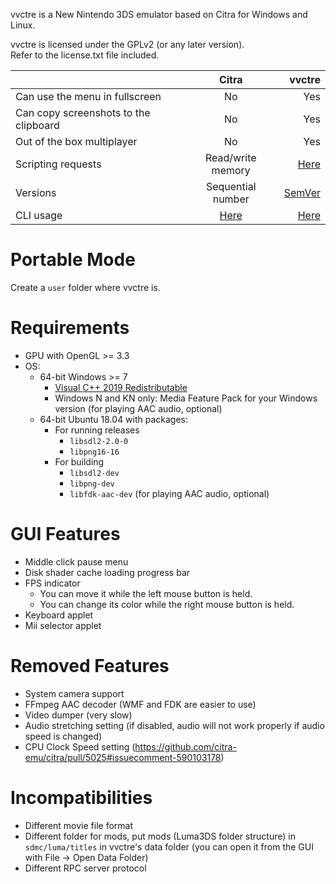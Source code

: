 vvctre is a New Nintendo 3DS emulator based on Citra for Windows and Linux.

vvctre is licensed under the GPLv2 (or any later version).  
Refer to the license.txt file included.

|  | Citra | vvctre |
|---------------------------------------|:------------------------------------------------------------------------------:|------------------------------------------------------------------:|
| Can use the menu in fullscreen | No | Yes |
| Can copy screenshots to the clipboard | No | Yes |
| Out of the box multiplayer | No | Yes |
| Scripting requests | Read/write memory | [Here](https://github.com/vvanelslande/vvctre/blob/master/RPC.md) |
| Versions | Sequential number | [SemVer](https://semver.org/) |
| CLI usage | [Here](https://github.com/citra-emu/citra/blob/master/src/citra/citra.cpp#L62) | [Here](https://github.com/vvanelslande/vvctre/issues/1) |

# Portable Mode

Create a `user` folder where vvctre is.

# Requirements

- GPU with OpenGL >= 3.3
- OS:
  - 64-bit Windows >= 7
    - [Visual C++ 2019 Redistributable](https://aka.ms/vs/16/release/vc_redist.x64.exe)
    - Windows N and KN only: Media Feature Pack for your Windows version (for playing AAC audio, optional)
  - 64-bit Ubuntu 18.04 with packages:
    - For running releases
      - `libsdl2-2.0-0`
      - `libpng16-16`
    - For building
      - `libsdl2-dev`
      - `libpng-dev`
      - `libfdk-aac-dev` (for playing AAC audio, optional)

# GUI Features

- Middle click pause menu
- Disk shader cache loading progress bar
- FPS indicator
  - You can move it while the left mouse button is held.
  - You can change its color while the right mouse button is held.
- Keyboard applet
- Mii selector applet

# Removed Features

- System camera support
- FFmpeg AAC decoder (WMF and FDK are easier to use)
- Video dumper (very slow)
- Audio stretching setting (if disabled, audio will not work properly if audio speed is changed)
- CPU Clock Speed setting (https://github.com/citra-emu/citra/pull/5025#issuecomment-590103178)

# Incompatibilities

- Different movie file format
- Different folder for mods, put mods (Luma3DS folder structure) in `sdmc/luma/titles` in vvctre's data folder (you can open it from the GUI with File -> Open Data Folder)
- Different RPC server protocol
